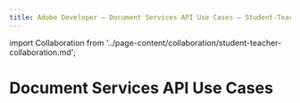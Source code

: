 ```yaml
---
title: Adobe Developer — Document Services API Use Cases — Student-Teacher Collaboration
---
```


import Collaboration from '../page-content/collaboration/student-teacher-collaboration.md';


<Hero slots="heading" variant="fullwidth" theme="dark"  customLayout className="herobgImage"/>

# Document Services API Use Cases

<MenuWrapperComponent  slots="content"  repeat="1" theme="lightest"/>

<Collaboration />
